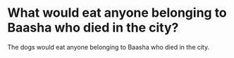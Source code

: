 # What would eat anyone belonging to Baasha who died in the city?

The dogs would eat anyone belonging to Baasha who died in the city.
